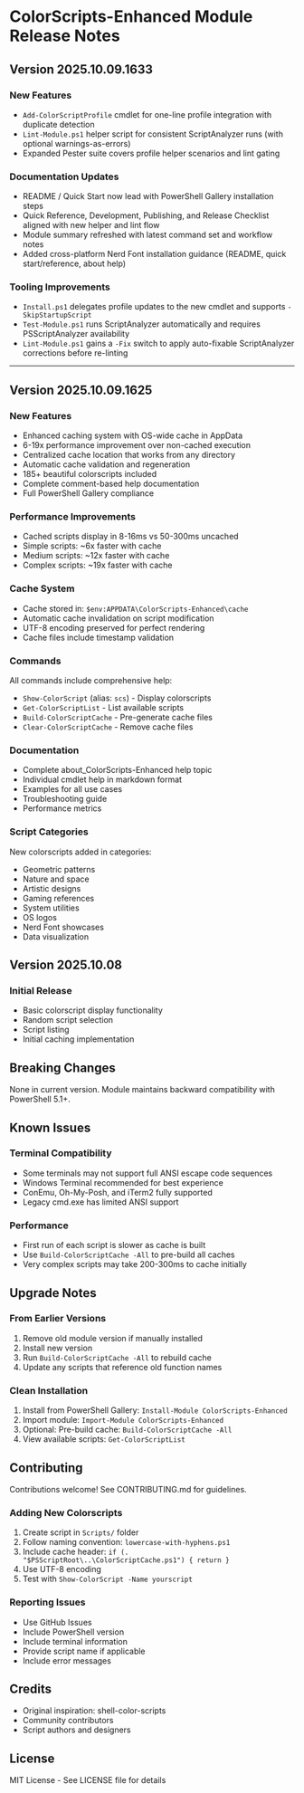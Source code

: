 # ColorScripts-Enhanced Module Release Notes

## Version 2025.10.09.1633

### New Features
- `Add-ColorScriptProfile` cmdlet for one-line profile integration with duplicate detection
- `Lint-Module.ps1` helper script for consistent ScriptAnalyzer runs (with optional warnings-as-errors)
- Expanded Pester suite covers profile helper scenarios and lint gating

### Documentation Updates
- README / Quick Start now lead with PowerShell Gallery installation steps
- Quick Reference, Development, Publishing, and Release Checklist aligned with new helper and lint flow
- Module summary refreshed with latest command set and workflow notes
- Added cross-platform Nerd Font installation guidance (README, quick start/reference, about help)

### Tooling Improvements
- `Install.ps1` delegates profile updates to the new cmdlet and supports `-SkipStartupScript`
- `Test-Module.ps1` runs ScriptAnalyzer automatically and requires PSScriptAnalyzer availability
- `Lint-Module.ps1` gains a `-Fix` switch to apply auto-fixable ScriptAnalyzer corrections before re-linting

---

## Version 2025.10.09.1625

### New Features
- Enhanced caching system with OS-wide cache in AppData
- 6-19x performance improvement over non-cached execution
- Centralized cache location that works from any directory
- Automatic cache validation and regeneration
- 185+ beautiful colorscripts included
- Complete comment-based help documentation
- Full PowerShell Gallery compliance

### Performance Improvements
- Cached scripts display in 8-16ms vs 50-300ms uncached
- Simple scripts: ~6x faster with cache
- Medium scripts: ~12x faster with cache
- Complex scripts: ~19x faster with cache

### Cache System
- Cache stored in: `$env:APPDATA\ColorScripts-Enhanced\cache`
- Automatic cache invalidation on script modification
- UTF-8 encoding preserved for perfect rendering
- Cache files include timestamp validation

### Commands
All commands include comprehensive help:
- `Show-ColorScript` (alias: `scs`) - Display colorscripts
- `Get-ColorScriptList` - List available scripts
- `Build-ColorScriptCache` - Pre-generate cache files
- `Clear-ColorScriptCache` - Remove cache files

### Documentation
- Complete about_ColorScripts-Enhanced help topic
- Individual cmdlet help in markdown format
- Examples for all use cases
- Troubleshooting guide
- Performance metrics

### Script Categories
New colorscripts added in categories:
- Geometric patterns
- Nature and space
- Artistic designs
- Gaming references
- System utilities
- OS logos
- Nerd Font showcases
- Data visualization

## Version 2025.10.08

### Initial Release
- Basic colorscript display functionality
- Random script selection
- Script listing
- Initial caching implementation

## Breaking Changes

None in current version. Module maintains backward compatibility with PowerShell 5.1+.

## Known Issues

### Terminal Compatibility
- Some terminals may not support full ANSI escape code sequences
- Windows Terminal recommended for best experience
- ConEmu, Oh-My-Posh, and iTerm2 fully supported
- Legacy cmd.exe has limited ANSI support

### Performance
- First run of each script is slower as cache is built
- Use `Build-ColorScriptCache -All` to pre-build all caches
- Very complex scripts may take 200-300ms to cache initially

## Upgrade Notes

### From Earlier Versions
1. Remove old module version if manually installed
2. Install new version
3. Run `Build-ColorScriptCache -All` to rebuild cache
4. Update any scripts that reference old function names

### Clean Installation
1. Install from PowerShell Gallery: `Install-Module ColorScripts-Enhanced`
2. Import module: `Import-Module ColorScripts-Enhanced`
3. Optional: Pre-build cache: `Build-ColorScriptCache -All`
4. View available scripts: `Get-ColorScriptList`

## Contributing

Contributions welcome! See CONTRIBUTING.md for guidelines.

### Adding New Colorscripts
1. Create script in `Scripts/` folder
2. Follow naming convention: `lowercase-with-hyphens.ps1`
3. Include cache header: `if (. "$PSScriptRoot\..\ColorScriptCache.ps1") { return }`
4. Use UTF-8 encoding
5. Test with `Show-ColorScript -Name yourscript`

### Reporting Issues
- Use GitHub Issues
- Include PowerShell version
- Include terminal information
- Provide script name if applicable
- Include error messages

## Credits

- Original inspiration: shell-color-scripts
- Community contributors
- Script authors and designers

## License

MIT License - See LICENSE file for details
